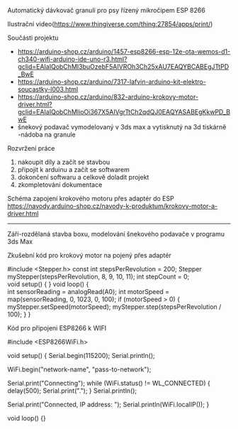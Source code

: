 Automatický dávkovač granulí pro psy řízený mikročipem ESP 8266

Ilustrační video(https://www.thingiverse.com/thing:27854/apps/print/)

Součásti projektu
- https://arduino-shop.cz/arduino/1457-esp8266-esp-12e-ota-wemos-d1-ch340-wifi-arduino-ide-uno-r3.html?gclid=EAIaIQobChMI3buOzebF5AIVROh3Ch25xAU7EAQYBCABEgJTtPD_BwE
- https://arduino-shop.cz/arduino/7317-lafvin-arduino-kit-elektro-soucastky-l003.html
- https://arduino-shop.cz/arduino/832-arduino-krokovy-motor-driver.html?gclid=EAIaIQobChMIioOi367X5AIVgrTtCh2qdQJ0EAQYASABEgKkwPD_BwE
- šnekový podavač vymodelovaný v 3ds max a vytisknutý na 3d tiskárně
-nádoba na granule

Rozvržení práce
1. nakoupit díly a začít se stavbou
2. připojit k arduinu a začít se softwarem
3. dokončení softwaru a celkově doladit projekt
4. zkompletování dokumentace

Schéma zapojení krokového motoru přes adaptér do ESP
https://navody.arduino-shop.cz/navody-k-produktum/krokovy-motor-a-driver.html

_______________________________________________________________________________________________________________________________
Září-rozdělaná stavba boxu, modelování šnekového podavače v programu 3ds Max



Zkušební kód pro krokový motor na pojený přes adaptér

#include <Stepper.h>
const int stepsPerRevolution = 200; 
Stepper myStepper(stepsPerRevolution, 8, 9, 10, 11);
int stepCount = 0;  
void setup() {
}
void loop() {  
  int sensorReading = analogRead(A0);
  int motorSpeed = map(sensorReading, 0, 1023, 0, 100);
  if (motorSpeed > 0) {
    myStepper.setSpeed(motorSpeed);
    myStepper.step(stepsPerRevolution / 100);
  }
}



  Kód pro připojeni ESP8266 k WIFI
  
  #include <ESP8266WiFi.h>

void setup()
{
  Serial.begin(115200);
  Serial.println();

  WiFi.begin("network-name", "pass-to-network");

  Serial.print("Connecting");
  while (WiFi.status() != WL_CONNECTED)
  {
    delay(500);
    Serial.print(".");
  }
  Serial.println();

  Serial.print("Connected, IP address: ");
  Serial.println(WiFi.localIP());
}

void loop() {}
